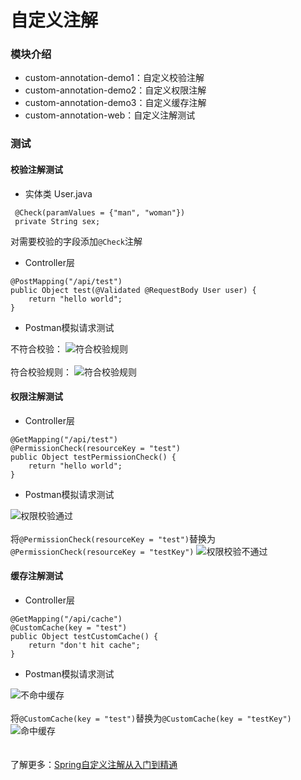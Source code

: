 # 自定义注解
### 模块介绍
- custom-annotation-demo1：自定义校验注解
- custom-annotation-demo2：自定义权限注解
- custom-annotation-demo3：自定义缓存注解
- custom-annotation-web：自定义注解测试
### 测试
#### 校验注解测试
- 实体类 User.java
```
 @Check(paramValues = {"man", "woman"})
 private String sex;
```
对需要校验的字段添加`@Check`注解
- Controller层
```
@PostMapping("/api/test")
public Object test(@Validated @RequestBody User user) {
    return "hello world";
}
```
- Postman模拟请求测试  

不符合校验：
![符合校验规则](https://upload-images.jianshu.io/upload_images/9358011-723b974bb431fd6e.png?imageMogr2/auto-orient/strip%7CimageView2/2/w/1240)  
<br/>
符合校验规则：
![符合校验规则](https://upload-images.jianshu.io/upload_images/9358011-22561c4605a2a650.png?imageMogr2/auto-orient/strip%7CimageView2/2/w/1240)

#### 权限注解测试
- Controller层
```
@GetMapping("/api/test")
@PermissionCheck(resourceKey = "test")
public Object testPermissionCheck() {
    return "hello world";
}
```
- Postman模拟请求测试

![权限校验通过](https://upload-images.jianshu.io/upload_images/9358011-8010cc7edc4370b1.png?imageMogr2/auto-orient/strip%7CimageView2/2/w/1240)  
<br/>
将`@PermissionCheck(resourceKey = "test")`替换为`@PermissionCheck(resourceKey = "testKey")`
![权限校验不通过](https://upload-images.jianshu.io/upload_images/9358011-7aa0d0da5be9925f.png?imageMogr2/auto-orient/strip%7CimageView2/2/w/1240)

#### 缓存注解测试
- Controller层
```
@GetMapping("/api/cache")
@CustomCache(key = "test")
public Object testCustomCache() {
    return "don't hit cache";
}
```
- Postman模拟请求测试

![不命中缓存](https://upload-images.jianshu.io/upload_images/9358011-cf27537cf51b99f1.png?imageMogr2/auto-orient/strip%7CimageView2/2/w/1240)  
<br/>
将`@CustomCache(key = "test")`替换为`@CustomCache(key = "testKey")`
![命中缓存](https://upload-images.jianshu.io/upload_images/9358011-a04b1cf1ed6bcd30.png?imageMogr2/auto-orient/strip%7CimageView2/2/w/1240)
<br/>
<br/>
<br/>
了解更多：[Spring自定义注解从入门到精通](https://juejin.im/post/5cf376e16fb9a07eee5eb6eb)


